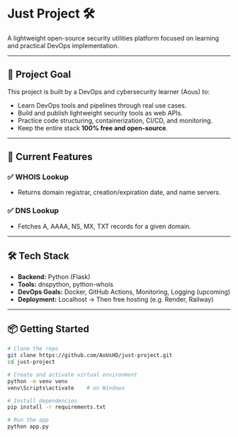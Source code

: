 # Just Project 🛠️

A lightweight open-source security utilities platform focused on learning and practical DevOps implementation.

---

## 🚀 Project Goal

This project is built by a DevOps and cybersecurity learner (Aous) to:

- Learn DevOps tools and pipelines through real use cases.
- Build and publish lightweight security tools as web APIs.
- Practice code structuring, containerization, CI/CD, and monitoring.
- Keep the entire stack **100% free and open-source**.

---

## 🧩 Current Features

### ✅ WHOIS Lookup
- Returns domain registrar, creation/expiration date, and name servers.

### ✅ DNS Lookup
- Fetches A, AAAA, NS, MX, TXT records for a given domain.

---

## 🛠️ Tech Stack

- **Backend:** Python (Flask)
- **Tools:** dnspython, python-whois
- **DevOps Goals:** Docker, GitHub Actions, Monitoring, Logging (upcoming)
- **Deployment:** Localhost → Then free hosting (e.g. Render, Railway)

---

## 📦 Getting Started

```bash
# Clone the repo
git clone https://github.com/AoUsHD/just-project.git
cd just-project

# Create and activate virtual environment
python -m venv venv
venv\Scripts\activate    # on Windows

# Install dependencies
pip install -r requirements.txt

# Run the app
python app.py

